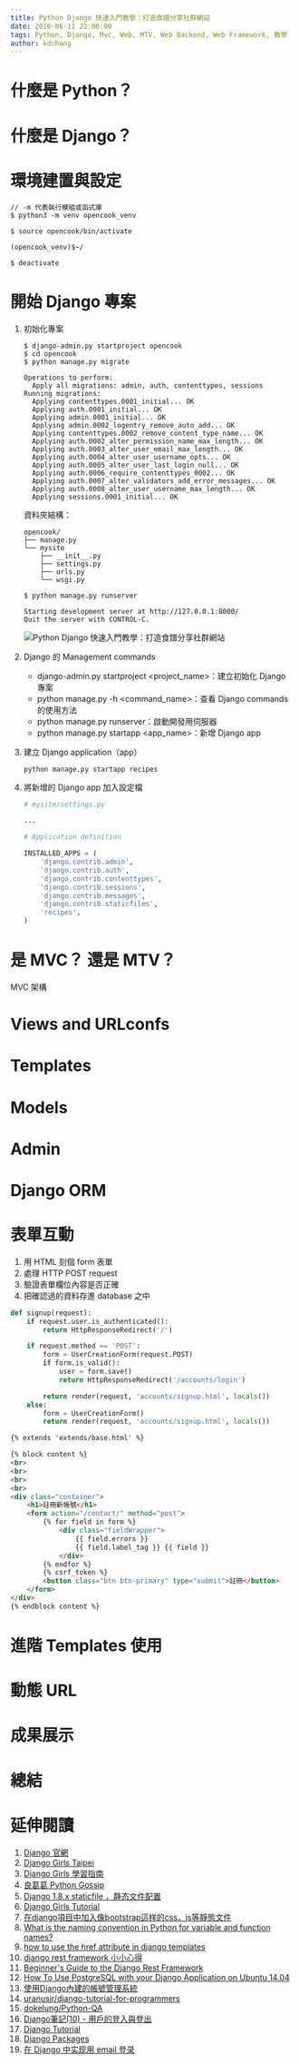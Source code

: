 ```yaml
---
title: Python Django 快速入門教學：打造食譜分享社群網站
date: 2016-06-11 22:00:00
tags: Python, Django, Mvc, Web, MTV, Web Backend, Web Framework, 教學 
author: kdchang
---
```

# 什麼是 Python？

# 什麼是 Django？

# 環境建置與設定

```
// -m 代表執行模組或函式庫 
$ python3 -m venv opencook_venv
```

```
$ source opencook/bin/activate

(opencook_venv)$~/
```

```
$ deactivate
```

# 開始 Django 專案

1. 初始化專案

	```shell
	$ django-admin.py startproject opencook
	$ cd opencook
	$ python manage.py migrate

	Operations to perform:
	  Apply all migrations: admin, auth, contenttypes, sessions
	Running migrations:
	  Applying contenttypes.0001_initial... OK
	  Applying auth.0001_initial... OK
	  Applying admin.0001_initial... OK
	  Applying admin.0002_logentry_remove_auto_add... OK
	  Applying contenttypes.0002_remove_content_type_name... OK
	  Applying auth.0002_alter_permission_name_max_length... OK
	  Applying auth.0003_alter_user_email_max_length... OK
	  Applying auth.0004_alter_user_username_opts... OK
	  Applying auth.0005_alter_user_last_login_null... OK
	  Applying auth.0006_require_contenttypes_0002... OK
	  Applying auth.0007_alter_validators_add_error_messages... OK
	  Applying auth.0008_alter_user_username_max_length... OK
	  Applying sessions.0001_initial... OK
	```

	資料夾結構：

	```
	opencook/
	├── manage.py
	└── mysite
	    ├── __init__.py
	    ├── settings.py
	    ├── urls.py
	    └── wsgi.py
	```

	```
	$ python manage.py runserver

	Starting development server at http://127.0.0.1:8000/
	Quit the server with CONTROL-C.
	```

	![Python Django 快速入門教學：打造食譜分享社群網站 ](hello-world.png)

2. Django 的 Management commands

	- django-admin.py startproject <project_name>：建立初始化 Django 專案
	- python manage.py -h <command_name>：查看 Django commands 的使用方法
	- python manage.py runserver：啟動開發用伺服器
	- python manage.py startapp <app_name>：新增 Django app

3. 建立 Django application（app）
	
	```
	python manage.py startapp recipes
	```

4. 將新增的 Django app 加入設定檔

	```python
	# mysite/settings.py

	...

	# Application definition

	INSTALLED_APPS = (
	    'django.contrib.admin',
	    'django.contrib.auth',
	    'django.contrib.contenttypes',
	    'django.contrib.sessions',
	    'django.contrib.messages',
	    'django.contrib.staticfiles',
	    'recipes',
	)
	```

# 是 MVC？ 還是 MTV？
MVC 架構

# Views and URLconfs

# Templates

# Models

# Admin

# Django ORM

# 表單互動

1. 用 HTML 刻個 form 表單
2. 處理 HTTP POST request
3. 驗證表單欄位內容是否正確
4. 把確認過的資料存進 database 之中

```python
def signup(request):
    if request.user.is_authenticated(): 
        return HttpResponseRedirect('/')

    if request.method == 'POST':
        form = UserCreationForm(request.POST)
        if form.is_valid():
            user = form.save()
            return HttpResponseRedirect('/accounts/login')

        return render(request, 'accounts/signup.html', locals())
    else:
    	form = UserCreationForm()
    	return render(request, 'accounts/signup.html', locals())
```

```html
{% extends 'extends/base.html' %}

{% block content %}
<br>
<br>
<br>
<br>
<div class="container">
	<h1>註冊新帳號</h1>
	<form action="/contact/" method="post">
	    {% for field in form %}
	        <div class="fieldWrapper">
	            {{ field.errors }}
	            {{ field.label_tag }} {{ field }}
	        </div>
	    {% endfor %}
	    {% csrf_token %}
	    <button class="btn btn-primary" type="submit">註冊</button>
	</form>
</div>
{% endblock content %}
```

# 進階 Templates 使用

# 動態 URL

# 成果展示

# 總結

# 延伸閱讀
1. [Django 官網](https://www.djangoproject.com/)
2. [Django Girls Taipei](https://djangogirls.org/taipei/)
3. [Django Girls 學習指南](https://www.gitbook.com/book/djangogirlstaipei/django-girls-taipei-tutorial/details)
4. [良葛葛 Python Gossip](http://openhome.cc/Gossip/Python/)
5. [Django 1.8.x staticfile ，静态文件配置](http://blog.mymusise.com/?p=170)
6. [Django Girls Tutorial](https://www.gitbook.com/book/djangogirls/djangogirls-tutorial/details)
7. [在django項目中加入像bootstrap這样的css，js等靜態文件](http://fanli7.net/a/bianchengyuyan/C__/20140216/470245.html)
8. [What is the naming convention in Python for variable and function names?](http://stackoverflow.com/questions/159720/what-is-the-naming-convention-in-python-for-variable-and-function-names)
9. [how to use the href attribute in django templates](http://stackoverflow.com/questions/17200389/how-to-use-the-href-attribute-in-django-templates)
10. [django rest framework 小小心得](http://sillygod-blog.logdown.com/posts/663369)
11. [Beginner's Guide to the Django Rest Framework](https://code.tutsplus.com/tutorials/beginners-guide-to-the-django-rest-framework--cms-19786)
12. [How To Use PostgreSQL with your Django Application on Ubuntu 14.04](https://www.digitalocean.com/community/tutorials/how-to-use-postgresql-with-your-django-application-on-ubuntu-14-04)
13. [使用Django內建的帳號管理系統](https://yichen0831.wordpress.com/2013/02/17/%E4%BD%BF%E7%94%A8django%E5%85%A7%E5%BB%BA%E7%9A%84%E5%B8%B3%E8%99%9F%E7%AE%A1%E7%90%86%E7%B3%BB%E7%B5%B1/comment-page-1/)
14. [uranusjr/django-tutorial-for-programmers](https://github.com/uranusjr/django-tutorial-for-programmers)
15. [dokelung/Python-QA](https://github.com/dokelung/Python-QA)
16. [Django筆記(10) - 用戶的登入與登出](http://dokelung-blog.logdown.com/posts/234437-django-notes-10-users-login-and-logout)
17. [Django Tutorial](http://daikeren.github.io/django_tutorial/)
18. [Django Packages](https://djangopackages.org/)
19. [在 Django 中实现用 email 登录](http://guoqiao.me/post/2014/0904-login-by-email-in-django)

